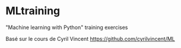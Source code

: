 # MLtraining

"Machine learning with Python" training exercises

Basé sur le cours de Cyril Vincent
https://github.com/cyrilvincent/ML